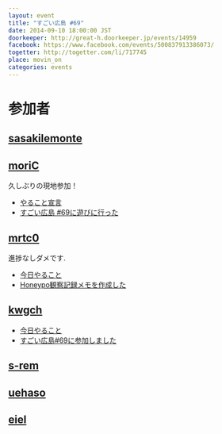 ```yaml
---
layout: event
title: "すごい広島 #69"
date: 2014-09-10 18:00:00 JST
doorkeeper: http://great-h.doorkeeper.jp/events/14959
facebook: https://www.facebook.com/events/500837913386073/
togetter: http://togetter.com/li/717745
place: movin_on
categories: events
---
```


# 参加者


## [sasakilemonte](https://github.com/sasakilemonte)


## [moriC](https://github.com/moriC)

久しぶりの現地参加！

* [やること宣言](https://github.com/great-h/great-h.github.io/issues/1210)
* [すごい広島 #69に遊びに行った](http://moric-life.tumblr.com/post/97131657516/69)


## [mrtc0](http://twitter.com/mrtc0)

進捗なしダメです.
* [今日やること](https://github.com/great-h/great-h.github.io/issues/1211)
* [Honeypo観察記録メモを作成した](https://github.com/mrt-k/memo/blob/master/honeypot.md)


## [kwgch](https://github.com/kwgch)

* [今日やること](https://github.com/great-h/great-h.github.io/issues/1215)
* [すごい広島#69に参加しました](http://kwgch.github.io/blog/2014/09/10/great-h/)


## [s-rem](https://github.com/s-rem)


## [uehaso](https://github.com/uehaso)


## [eiel](http://eiel.info/)
